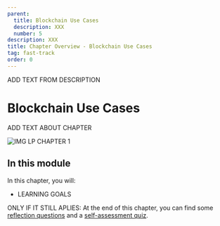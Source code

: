 ```yaml
---
parent:
  title: Blockchain Use Cases
  description: XXX
  number: 5
description: XXX
title: Chapter Overview - Blockchain Use Cases
tag: fast-track
order: 0
---
```


<div class="tm-overline tm-rf-1 tm-lh-title tm-medium tm-muted">ADD TEXT FROM DESCRIPTION</div>
<h1 class="mt-4 mb-6">Blockchain Use Cases</h1>

ADD TEXT ABOUT CHAPTER

![IMG LP CHAPTER 1]()

## In this module

<HighlightBox type="learning">

In this chapter, you will:

* LEARNING GOALS

ONLY IF IT STILL APLIES: At the end of this chapter, you can find some [reflection questions](./reflection.md) and a [self-assessment quiz](./self-assessment.md).

</HighlightBox>

<card-module/>
